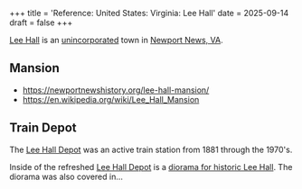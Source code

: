 +++
title = 'Reference: United States: Virginia: Lee Hall'
date = 2025-09-14
draft = false
+++

[Lee Hall](https://en.wikipedia.org/wiki/Lee_Hall,_Virginia)
is an
[unincorporated](https://en.wikipedia.org/wiki/Unincorporated_area)
town in 
[Newport News, VA](https://en.wikipedia.org/wiki/Newport_News,_Virginia).

## Mansion

- <https://newportnewshistory.org/lee-hall-mansion/>
- <https://en.wikipedia.org/wiki/Lee_Hall_Mansion>

## Train Depot

The [Lee Hall Depot](https://newportnewshistory.org/lee-hall-depot/)
was an active train station from 1881 through the 1970's.

Inside of the refreshed
[Lee Hall Depot](https://en.wikipedia.org/wiki/Lee_Hall_station)
is a
[diorama for historic Lee Hall](https://nmra-mer-tidewater.org/lee-hall-depot-diorama/).
The diorama was also covered in...
